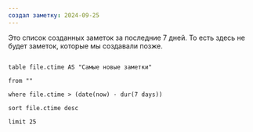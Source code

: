 ```yaml
---
создал заметку: 2024-09-25
---
```

Это список созданных заметок за последние 7 дней. То есть здесь не будет заметок, которые мы создавали позже.

```dataview

table file.ctime AS "Самые новые заметки"

from ""

where file.ctime > (date(now) - dur(7 days))

sort file.ctime desc

limit 25
```